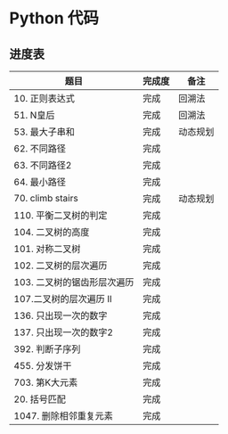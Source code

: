 # Python 代码

## 进度表

题目 | 完成度 | 备注
---- | ---- | ----
10. 正则表达式|完成|回溯法
51. N皇后|完成|回溯法
53. 最大子串和|完成|动态规划
62. 不同路径|完成
63. 不同路径2|完成
64. 最小路径|完成
70. climb stairs | 完成 | 动态规划
110. 平衡二叉树的判定 |完成
104. 二叉树的高度 | 完成
101. 对称二叉树 |  完成 
102. 二叉树的层次遍历|完成
103. 二叉树的锯齿形层次遍历|完成
107.二叉树的层次遍历 II|完成
136. 只出现一次的数字|完成
137. 只出现一次的数字2|完成
392. 判断子序列|完成
455. 分发饼干|完成
703. 第K大元素 | 完成
20.  括号匹配 | 完成
1047. 删除相邻重复元素| 完成